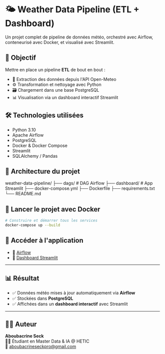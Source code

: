 # 🌤️ Weather Data Pipeline (ETL + Dashboard)

Un projet complet de pipeline de données météo, orchestré avec Airflow, conteneurisé avec Docker, et visualisé avec Streamlit.

## 🚀 Objectif

Mettre en place un pipeline **ETL** de bout en bout :
- 🔄 Extraction des données depuis l'API Open-Meteo
- ⚙️ Transformation et nettoyage avec Python
- 🗃️ Chargement dans une base PostgreSQL
- 📊 Visualisation via un dashboard interactif Streamlit

## 🛠️ Technologies utilisées

- Python 3.10
- Apache Airflow
- PostgreSQL
- Docker & Docker Compose
- Streamlit
- SQLAlchemy / Pandas

## 📁 Architecture du projet

weather-data-pipeline/ ├── dags/ # DAG Airflow ├── dashboard/ # App Streamlit ├── docker-compose.yml ├── Dockerfile ├── requirements.txt └── README.md


## 🐳 Lancer le projet avec Docker

```bash
# Construire et démarrer tous les services
docker-compose up --build 
```
## 🚀 Accéder à l'application

- 🔗 [Airflow](http://localhost:8080)  
- 🔗 [Dashboard Streamlit](http://localhost:8501)

---

## 📊 Résultat

- ✅ Données météo mises à jour automatiquement via **Airflow**
- ✅ Stockées dans **PostgreSQL**
- ✅ Affichées dans un **dashboard interactif** avec Streamlit

---

## 🙋‍♂️ Auteur

**Aboubacrine Seck**  
👨‍💻 Étudiant en Master Data & IA @ HETIC  
📧 [aboubacrineseckpro@gmail.com](mailto:aboubacrineseckpro@gmail.com)
